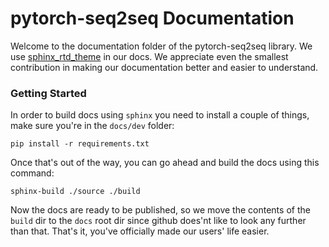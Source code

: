 # pytorch-seq2seq Documentation

Welcome to the documentation folder of the pytorch-seq2seq library. We use [sphinx_rtd_theme](https://github.com/rtfd/sphinx_rtd_theme) in our docs. We appreciate even the smallest contribution in making our documentation better and easier to understand.

### Getting Started 

In order to build docs using `sphinx` you need to install a couple of things, make sure you're in the `docs/dev` folder:

```
pip install -r requirements.txt
```

Once that's out of the way, you can go ahead and build the docs using this command:

```
sphinx-build ./source ./build
```

Now the docs are ready to be published, so we move the contents of the `build` dir to the `docs` root dir since github does'nt like to look any further than that. That's it, you've officially made our users' life easier.